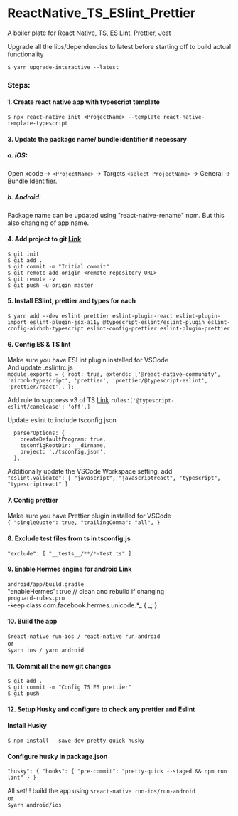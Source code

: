 # ReactNative_TS_ESlint_Prettier

A boiler plate for React Native, TS, ES Lint, Prettier, Jest

Upgrade all the libs/dependencies to latest before starting off to build actual functionality

`$ yarn upgrade-interactive --latest`

### Steps:

#### 1. Create react native app with typescript template

`$ npx react-native init <ProjectName> --template react-native-template-typescript`

#### 3. Update the package name/ bundle identifier if necessary

##### a. iOS:

Open xcode -> `<ProjectName>` -> Targets `<select ProjectName>` -> General -> Bundle Identifier.

##### b. Android:

Package name can be updated using "react-native-rename" npm. But this also changing of app name.

#### 4. Add project to git <a href="https://help.github.com/en/github/importing-your-projects-to-github/adding-an-existing-project-to-github-using-the-command-line">Link </a>

`$ git init`</br>
`$ git add .`</br>
`$ git commit -m "Initial commit"`</br>
`$ git remote add origin <remote_repository_URL>`</br>
`$ git remote -v`</br>
`$ git push -u origin master`

#### 5. Install ESlint, prettier and types for each

`$ yarn add --dev eslint prettier eslint-plugin-react eslint-plugin-import eslint-plugin-jsx-a11y @typescript-eslint/eslint-plugin eslint-config-airbnb-typescript eslint-config-prettier eslint-plugin-prettier`

#### 6. Config ES & TS lint

Make sure you have ESLint plugin installed for VSCode</br>
And update .eslintrc.js </br>
`module.exports = { root: true, extends: ['@react-native-community', 'airbnb-typescript', 'prettier', 'prettier/@typescript-eslint', 'prettier/react'], };` </br>

Add rule to suppress v3 of TS <a href="https://github.com/typescript-eslint/typescript-eslint/issues/2077#issuecomment-634811363">Link</a>
`rules:['@typescript-eslint/camelcase': 'off',]`

Update eslint to include tsconfig.json

```
  parserOptions: {
    createDefaultProgram: true,
    tsconfigRootDir: __dirname,
    project: './tsconfig.json',
  },
  ```

Additionally update the VSCode Workspace setting, add </br>
`"eslint.validate": [ "javascript", "javascriptreact", "typescript", "typescriptreact" ]`

#### 7. Config prettier

Make sure you have Prettier plugin installed for VSCode</br>
`{ "singleQuote": true, "trailingComma": "all", }`

#### 8. Exclude test files from ts in tsconfig.js

`"exclude": [ "__tests__/**/*-test.ts" ]`

#### 9. Enable Hermes engine for android <a href="https://facebook.github.io/react-native/docs/hermes">Link</a>

`android/app/build.gradle`<br/>
"enableHermes": true // clean and rebuild if changing</br>
`proguard-rules.pro`</br>
-keep class com.facebook.hermes.unicode.\*_ { _; }

#### 10. Build the app

`$react-native run-ios / react-native run-android`<br/>
or<br/>
`$yarn ios / yarn android`<br/>

#### 11. Commit all the new git changes

`$ git add .` </br>
`$ git commit -m "Config TS ES prettier"`</br>
`$ git push`</br>

#### 12. Setup Husky and configure to check any prettier and Eslint

#### Install Husky

`$ npm install --save-dev pretty-quick husky` </br>

#### Configure husky in package.json

`"husky": { "hooks": { "pre-commit": "pretty-quick --staged && npm run lint" } }`

All set!!! build the app using
`$react-native run-ios/run-android` </br>
or</br>
`$yarn android/ios`</br>
